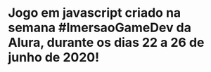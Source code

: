 # Jogo em javascript criado na semana #ImersaoGameDev da Alura, durante os dias 22 a 26 de junho de 2020!
